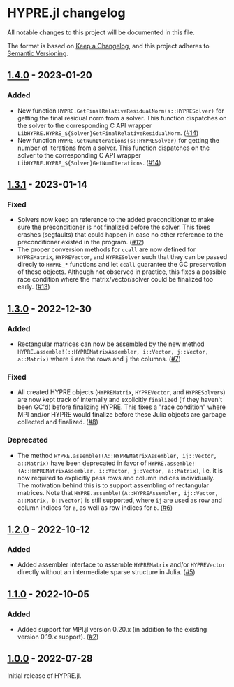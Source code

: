 # HYPRE.jl changelog

All notable changes to this project will be documented in this file.

The format is based on [Keep a Changelog](https://keepachangelog.com/en/1.0.0/),
and this project adheres to [Semantic Versioning](https://semver.org/spec/v2.0.0.html).

<!-- ## [Unreleased] -->

## [1.4.0] - 2023-01-20
### Added
 - New function `HYPRE.GetFinalRelativeResidualNorm(s::HYPRESolver)` for getting the final
   residual norm from a solver. This function dispatches on the solver to the corresponding
   C API wrapper `LibHYPRE.HYPRE_${Solver}GetFinalRelativeResidualNorm`. ([#14][github-14])
 - New function `HYPRE.GetNumIterations(s::HYPRESolver)` for getting the number of
   iterations from a solver. This function dispatches on the solver to the corresponding C
   API wrapper `LibHYPRE.HYPRE_${Solver}GetNumIterations`. ([#14][github-14])

## [1.3.1] - 2023-01-14
### Fixed
 - Solvers now keep an reference to the added preconditioner to make sure the preconditioner
   is not finalized before the solver. This fixes crashes (segfaults) that could happen in
   case no other reference to the preconditioner existed in the program. ([#12][github-12])
 - The proper conversion methods for `ccall` are now defined for `HYPREMatrix`,
   `HYPREVector`, and `HYPRESolver` such that they can be passed direcly to `HYPRE_*`
   functions and let `ccall` guarantee the GC preservation of these objects. Although not
   observed in practice, this fixes a possible race condition where the matrix/vector/solver
   could be finalized too early. ([#13][github-13])

## [1.3.0] - 2022-12-30
### Added
 - Rectangular matrices can now be assembled by the new method
   `HYPRE.assemble!(::HYPREMatrixAssembler, i::Vector, j::Vector, a::Matrix)` where `i` are
   the rows and `j` the columns. ([#7][github-7])
### Fixed
 - All created HYPRE objects (`HYPREMatrix`, `HYPREVector`, and `HYPRESolver`s) are now kept
   track of internally and explicitly `finalize`d (if they haven't been GC'd) before
   finalizing HYPRE. This fixes a "race condition" where MPI and/or HYPRE would finalize
   before these Julia objects are garbage collected and finalized. ([#8][github-8])
### Deprecated
 - The method `HYPRE.assemble!(A::HYPREMatrixAssembler, ij::Vector, a::Matrix)` have been
   deprecated in favor of `HYPRE.assemble!(A::HYPREMatrixAssembler, i::Vector, j::Vector,
   a::Matrix)`, i.e. it is now required to explicitly pass rows and column indices
   individually. The motivation behind this is to support assembling of rectangular
   matrices. Note that `HYPRE.assemble!(A::HYPREAssembler, ij::Vector, a::Matrix,
   b::Vector)` is still supported, where `ij` are used as row and column indices for `a`, as
   well as row indices for `b`. ([#6][github-6])

## [1.2.0] - 2022-10-12
### Added
 - Added assembler interface to assemble `HYPREMatrix` and/or `HYPREVector` directly without
   an intermediate sparse structure in Julia. ([#5][github-5])

## [1.1.0] - 2022-10-05
### Added
 - Added support for MPI.jl version 0.20.x (in addition to the existing version 0.19.x
   support). ([#2][github-2])

## [1.0.0] - 2022-07-28
Initial release of HYPRE.jl.


[github-2]: https://github.com/fredrikekre/HYPRE.jl/pull/2
[github-5]: https://github.com/fredrikekre/HYPRE.jl/pull/5
[github-6]: https://github.com/fredrikekre/HYPRE.jl/pull/6
[github-7]: https://github.com/fredrikekre/HYPRE.jl/pull/7
[github-8]: https://github.com/fredrikekre/HYPRE.jl/pull/8
[github-12]: https://github.com/fredrikekre/HYPRE.jl/pull/12
[github-13]: https://github.com/fredrikekre/HYPRE.jl/pull/13
[github-14]: https://github.com/fredrikekre/HYPRE.jl/pull/14

[1.0.0]: https://github.com/fredrikekre/HYPRE.jl/releases/tag/v1.0.0
[1.1.0]: https://github.com/fredrikekre/HYPRE.jl/compare/v1.0.0...v1.1.0
[1.2.0]: https://github.com/fredrikekre/HYPRE.jl/compare/v1.1.0...v1.2.0
[1.3.0]: https://github.com/fredrikekre/HYPRE.jl/compare/v1.2.0...v1.3.0
[1.3.1]: https://github.com/fredrikekre/HYPRE.jl/compare/v1.3.0...v1.3.1
[1.4.0]: https://github.com/fredrikekre/HYPRE.jl/compare/v1.3.1...v1.4.0
<!-- [Unreleased]: https://github.com/fredrikekre/HYPRE.jl/compare/v1.3.1...HEAD -->
